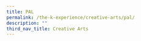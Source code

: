 ```yaml
---
title: PAL
permalink: /the-k-experience/creative-arts/pal/
description: ""
third_nav_title: Creative Arts
---
```

